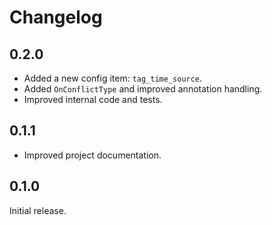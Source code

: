 # Changelog

## 0.2.0

- Added a new config item: `tag_time_source`.
- Added `OnConflictType` and improved annotation handling.
- Improved internal code and tests.

## 0.1.1

- Improved project documentation.

## 0.1.0

Initial release.
